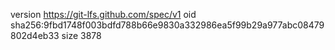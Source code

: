 version https://git-lfs.github.com/spec/v1
oid sha256:9fbd1748f003bdfd788b66e9830a332986ea5f99b29a977abc08479802d4eb33
size 3878
